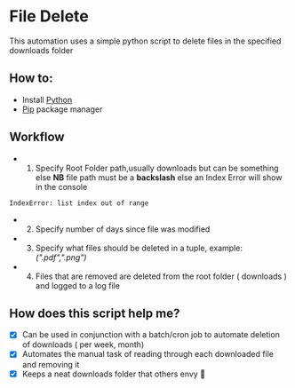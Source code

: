 # File Delete

This automation uses a simple python script to delete files in the specified downloads folder

## How to:

- Install [Python](https://www.python.org/downloads/)
- [Pip](https://pypi.org/project/pip/) package manager



## Workflow

- 1) Specify Root Folder path,usually downloads but can be something else **NB** file path must be a **backslash** else an Index Error will show in the console

```
IndexError: list index out of range
```

- 2) Specify number of days since file was modified
- 3) Specify what files should be deleted in a tuple, example: *(".pdf",".png")*
- 4) Files that are removed are deleted from the root folder ( downloads ) and logged to a log file

## How does this script help me?

- [x] Can be used in conjunction with a batch/cron job to automate deletion of downloads ( per week, month)
- [x] Automates the manual task of reading through each downloaded file and removing it
- [x] Keeps a neat downloads folder that others envy 🫠